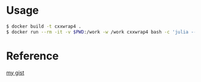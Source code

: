 # Usage

```sh
$ docker build -t cxxwrap4 .
$ docker run --rm -it -v $PWD:/work -w /work cxxwrap4 bash -c 'julia --project -e "using Pkg; Pkg.build(); Pkg.test()"'
```

# Reference

[my gist](https://gist.github.com/terasakisatoshi/b6a7121cd570f6739992345095b07d62)

